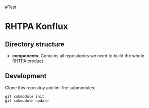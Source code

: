 #Test
# RHTPA Konflux

## Directory structure

- **components**: Contains all repositories we need to build the whole RHTPA product

## Development

Clone this repositoy and init the submodules:

```shell
git submodule init
git submodule update
```
